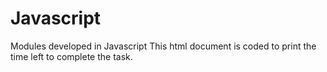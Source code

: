 # Javascript
Modules developed in Javascript
This html document is coded to print the time left to complete the task.
